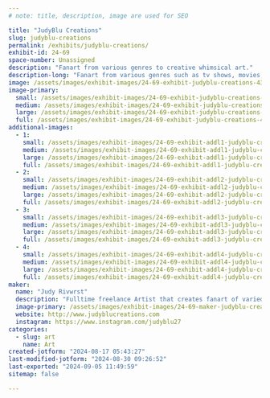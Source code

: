 ```yaml
---
# note: title, description, image are used for SEO

title: "JudyBlu Creations"
slug: judyblu-creations
permalink: /exhibits/judyblu-creations/
exhibit-id: 24-69
space-number: Unassigned
description: "Fanart from various genres to creative whimsical art."
description-long: "Fanart from various genres such as tv shows, movies, dc/marvel, anime and more."
image: /assets/images/exhibit-images/24-69-exhibit-judyblu-creations-43-img-7862-310-large.jpeg
image-primary: 
  small: /assets/images/exhibit-images/24-69-exhibit-judyblu-creations-43-img-7862-310-small.jpeg
  medium: /assets/images/exhibit-images/24-69-exhibit-judyblu-creations-43-img-7862-310-medium.jpeg
  large: /assets/images/exhibit-images/24-69-exhibit-judyblu-creations-43-img-7862-310-large.jpeg
  full: /assets/images/exhibit-images/24-69-exhibit-judyblu-creations-43-img-7862-310-full.jpeg
additional-images: 
  - 1:
    small: /assets/images/exhibit-images/24-69-exhibit-addl1-judyblu-creations-img-6482-small.jpeg
    medium: /assets/images/exhibit-images/24-69-exhibit-addl1-judyblu-creations-img-6482-medium.jpeg
    large: /assets/images/exhibit-images/24-69-exhibit-addl1-judyblu-creations-img-6482-large.jpeg
    full: /assets/images/exhibit-images/24-69-exhibit-addl1-judyblu-creations-img-6482-full.jpeg
  - 2:
    small: /assets/images/exhibit-images/24-69-exhibit-addl2-judyblu-creations-img-7723-small.jpeg
    medium: /assets/images/exhibit-images/24-69-exhibit-addl2-judyblu-creations-img-7723-medium.jpeg
    large: /assets/images/exhibit-images/24-69-exhibit-addl2-judyblu-creations-img-7723-large.jpeg
    full: /assets/images/exhibit-images/24-69-exhibit-addl2-judyblu-creations-img-7723-full.jpeg
  - 3:
    small: /assets/images/exhibit-images/24-69-exhibit-addl3-judyblu-creations-img-7757-small.jpeg
    medium: /assets/images/exhibit-images/24-69-exhibit-addl3-judyblu-creations-img-7757-medium.jpeg
    large: /assets/images/exhibit-images/24-69-exhibit-addl3-judyblu-creations-img-7757-large.jpeg
    full: /assets/images/exhibit-images/24-69-exhibit-addl3-judyblu-creations-img-7757-full.jpeg
  - 4:
    small: /assets/images/exhibit-images/24-69-exhibit-addl4-judyblu-creations-de282811-120c-4d11-9ef6-70c90bbc883c-small.jpeg
    medium: /assets/images/exhibit-images/24-69-exhibit-addl4-judyblu-creations-de282811-120c-4d11-9ef6-70c90bbc883c-medium.jpeg
    large: /assets/images/exhibit-images/24-69-exhibit-addl4-judyblu-creations-de282811-120c-4d11-9ef6-70c90bbc883c-large.jpeg
    full: /assets/images/exhibit-images/24-69-exhibit-addl4-judyblu-creations-de282811-120c-4d11-9ef6-70c90bbc883c-full.jpeg
maker: 
  name: "Judy Rivwrst"
  description: "Fulltime freelance Artist that creates fanart of varied genes along with original creations in varied genres of fantasy such as witches, demons, fairies and more!"
  image-primary: /assets/images/exhibit-images/24-69-maker-judyblu-creations-img-7862-medium.jpeg
  website: http://www.judyblucreations.com
  instagram: https://www.instagram.com/judyblu27
categories: 
  - slug: art
    name: Art
created-jotform: "2024-08-17 05:43:27"
last-modified-jotform: "2024-08-30 09:26:52"
last-exported: "2024-09-05 11:49:59"
sitemap: false

---
```

